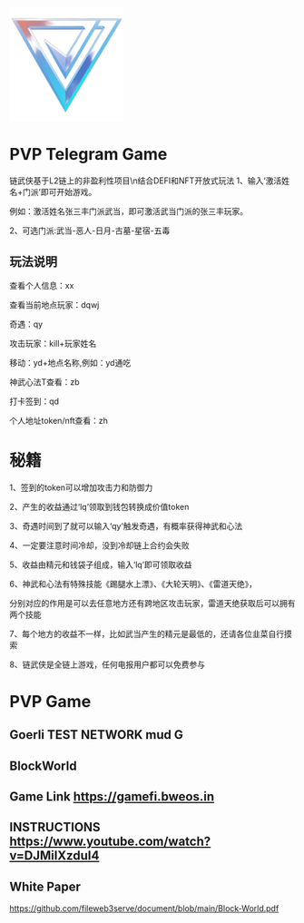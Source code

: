 ![image](https://raw.githubusercontent.com/fileweb3serve/document/main/logo.png)<br>
# PVP Telegram Game <br>
链武侠基于L2链上的非盈利性项目\n结合DEFI和NFT开放式玩法
1、输入‘激活姓名+门派’即可开始游戏。<br>

例如：激活姓名张三丰门派武当，即可激活武当门派的张三丰玩家。 

2、可选门派:武当-恶人-日月-古墓-星宿-五毒<br>

## 玩法说明

查看个人信息：xx

查看当前地点玩家：dqwj

奇遇：qy

攻击玩家：kill+玩家姓名

移动：yd+地点名称,例如：yd通吃

神武心法T查看：zb

打卡签到：qd

个人地址token/nft查看：zh

# 秘籍
1、签到的token可以增加攻击力和防御力

2、产生的收益通过‘lq’领取到钱包转换成价值token

3、奇遇时间到了就可以输入‘qy’触发奇遇，有概率获得神武和心法

4、一定要注意时间冷却，没到冷却链上合约会失败

5、收益由精元和钱袋子组成，输入‘lq’即可领取收益

6、神武和心法有特殊技能《踢腿水上漂》、《大轮天明》、《雷道天绝》，

分别对应的作用是可以去任意地方还有跨地区攻击玩家，雷道天绝获取后可以拥有两个技能

7、每个地方的收益不一样，比如武当产生的精元是最低的，还请各位韭菜自行摸索

8、链武侠是全链上游戏，任何电报用户都可以免费参与








# PVP Game <br>

##  Goerli TEST NETWORK    mud G <br>

## BlockWorld

## Game Link https://gamefi.bweos.in  <br>

## INSTRUCTIONS https://www.youtube.com/watch?v=DJMiIXzduI4 <br>

## White Paper

https://github.com/fileweb3serve/document/blob/main/Block-World.pdf <br>




